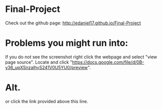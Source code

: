 # Final-Project
Check out the github page: http://edaniel17.github.io/Final-Project  
# Problems you might run into:  
If you do not see the screenshot right click the webpage and select "view page source". Locate and click "https://docs.google.com/file/d/0B-y36_upXSnzalhyS241V0U5YU0/preview".  
# Alt.
or click the link provided above this line.
